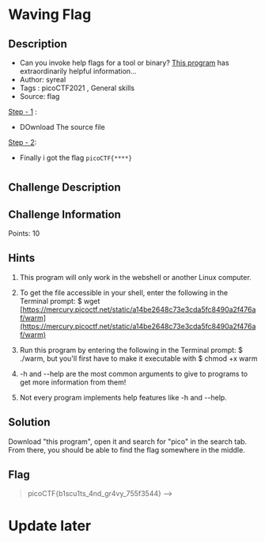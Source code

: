 # Waving Flag

## Description
- Can you invoke help flags for a tool or binary? [This program](https://mercury.picoctf.net/static/a14be2648c73e3cda5fc8490a2f476af/warm) has extraordinarily helpful information...
- Author: syreal
- Tags  : picoCTF2021 , General skills
- Source: flag


<ins>Step - 1</ins> :
- DOwnload The source file

<ins>Step - 2</ins>:

- Finally i got the flag `picoCTF{****}`


# 

## Challenge Description



## Challenge Information

Points: 10

## Hints

1. This program will only work in the webshell or another Linux computer.

2. To get the file accessible in your shell, enter the following in the Terminal prompt:
$ wget [https://mercury.picoctf.net/static/a14be2648c73e3cda5fc8490a2f476af/warm](https://mercury.picoctf.net/static/a14be2648c73e3cda5fc8490a2f476af/warm)

3. Run this program by entering the following in the Terminal prompt: $ ./warm, but you'll first have to make it executable with $ chmod +x warm

4. -h and --help are the most common arguments to give to programs to get more information from them!

5. Not every program implements help features like -h and --help.

## Solution

Download "this program", open it and search for "pico" in the search tab.
From there, you should be able to find the flag somewhere in the middle.

## Flag

>picoCTF{b1scu1ts_4nd_gr4vy_755f3544}
-->

# Update later
